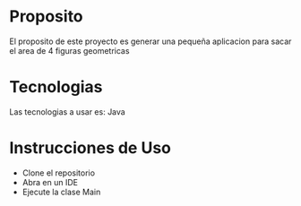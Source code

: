 # Proposito

El proposito de este proyecto es generar una pequeña aplicacion para sacar el area de 4 figuras geometricas

# Tecnologias

Las tecnologias a usar es: Java

# Instrucciones de Uso

- Clone el repositorio
- Abra en un IDE
- Ejecute la clase Main
